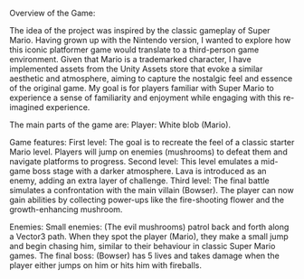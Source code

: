 Overview of the Game:

The idea of the project was inspired by the classic gameplay of Super Mario. Having grown up with the Nintendo version, I wanted to explore how this iconic platformer game would translate to a third-person game environment. Given that Mario is a trademarked character, I have implemented assets from the Unity Assets store that evoke a similar aesthetic and atmosphere, aiming to capture the nostalgic feel and essence of the original game. My goal is for players familiar with Super Mario to experience a sense of familiarity and enjoyment while engaging with this re-imagined experience.

The main parts of the game are:
Player: White blob (Mario). 

Game features: 
First level: The goal is to recreate the feel of a classic starter Mario level. Players will jump on enemies (mushrooms) to defeat them and navigate platforms to progress.
Second level: This level emulates a mid-game boss stage with a darker atmosphere. Lava is introduced as an enemy, adding an extra layer of challenge.
Third level: The final battle simulates a confrontation with the main villain (Bowser). The player can now gain abilities by collecting power-ups like the fire-shooting flower and the growth-enhancing mushroom.

Enemies: 
Small enemies: (The evil mushrooms) patrol back and forth along a Vector3 path. When they spot the player (Mario), they make a small jump and begin chasing him, similar to their behaviour in classic Super Mario games.
The final boss: (Bowser) has 5 lives and takes damage when the player either jumps on him or hits him with fireballs.
